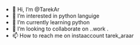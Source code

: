 - 👋 Hi, I’m @TarekAr
- 👀 I’m interested in python languige
- 🌱 I’m currently learning python
- 💞️ I’m looking to collaborate on ..work .
- 📫 How to reach me on instaaccount tarek_araar

<!---
TarekAr/TarekAr is a ✨ special ✨ repository because its `README.md` (this file) appears on your GitHub profile.
You can click the Preview link to take a look at your changes.
--->

